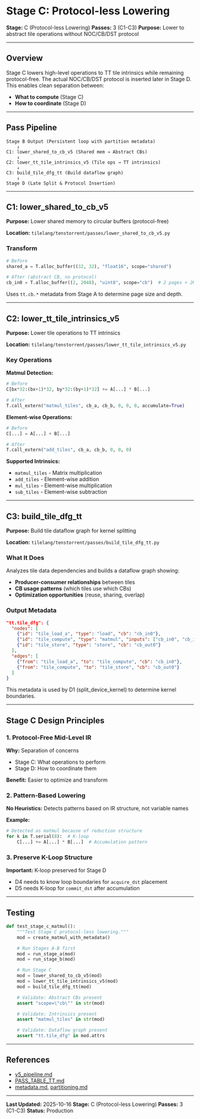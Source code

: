 # Stage C: Protocol-less Lowering

**Stage:** C (Protocol-less Lowering)
**Passes:** 3 (C1-C3)
**Purpose:** Lower to abstract tile operations without NOC/CB/DST protocol

---

## Overview

Stage C lowers high-level operations to TT tile intrinsics while remaining protocol-free. The actual NOC/CB/DST protocol is inserted later in Stage D. This enables clean separation between:
- **What to compute** (Stage C)
- **How to coordinate** (Stage D)

---

## Pass Pipeline

```
Stage B Output (Persistent loop with partition metadata)
    ↓
C1: lower_shared_to_cb_v5 (Shared mem → Abstract CBs)
    ↓
C2: lower_tt_tile_intrinsics_v5 (Tile ops → TT intrinsics)
    ↓
C3: build_tile_dfg_tt (Build dataflow graph)
    ↓
Stage D (Late Split & Protocol Insertion)
```

---

## C1: lower_shared_to_cb_v5

**Purpose:** Lower shared memory to circular buffers (protocol-free)

**Location:** `tilelang/tenstorrent/passes/lower_shared_to_cb_v5.py`

### Transform
```python
# Before
shared_a = T.alloc_buffer((32, 32), "float16", scope="shared")

# After (abstract CB, no protocol)
cb_in0 = T.alloc_buffer((2, 2048), "uint8", scope="cb")  # 2 pages × 2KB
```

Uses `tt.cb.*` metadata from Stage A to determine page size and depth.

---

## C2: lower_tt_tile_intrinsics_v5

**Purpose:** Lower tile operations to TT intrinsics

**Location:** `tilelang/tenstorrent/passes/lower_tt_tile_intrinsics_v5.py`

### Key Operations

**Matmul Detection:**
```python
# Before
C[bx*32:(bx+1)*32, by*32:(by+1)*32] += A[...] * B[...]

# After
T.call_extern("matmul_tiles", cb_a, cb_b, 0, 0, 0, accumulate=True)
```

**Element-wise Operations:**
```python
# Before
C[...] = A[...] + B[...]

# After
T.call_extern("add_tiles", cb_a, cb_b, 0, 0, 0)
```

**Supported Intrinsics:**
- `matmul_tiles` - Matrix multiplication
- `add_tiles` - Element-wise addition
- `mul_tiles` - Element-wise multiplication
- `sub_tiles` - Element-wise subtraction

---

## C3: build_tile_dfg_tt

**Purpose:** Build tile dataflow graph for kernel splitting

**Location:** `tilelang/tenstorrent/passes/build_tile_dfg_tt.py`

### What It Does

Analyzes tile data dependencies and builds a dataflow graph showing:
- **Producer-consumer relationships** between tiles
- **CB usage patterns** (which tiles use which CBs)
- **Optimization opportunities** (reuse, sharing, overlap)

### Output Metadata

```json
"tt.tile_dfg": {
  "nodes": [
    {"id": "tile_load_a", "type": "load", "cb": "cb_in0"},
    {"id": "tile_compute", "type": "matmul", "inputs": ["cb_in0", "cb_in1"]},
    {"id": "tile_store", "type": "store", "cb": "cb_out0"}
  ],
  "edges": [
    {"from": "tile_load_a", "to": "tile_compute", "cb": "cb_in0"},
    {"from": "tile_compute", "to": "tile_store", "cb": "cb_out0"}
  ]
}
```

This metadata is used by D1 (split_device_kernel) to determine kernel boundaries.

---

## Stage C Design Principles

### 1. Protocol-Free Mid-Level IR

**Why:** Separation of concerns
- Stage C: What operations to perform
- Stage D: How to coordinate them

**Benefit:** Easier to optimize and transform

### 2. Pattern-Based Lowering

**No Heuristics:** Detects patterns based on IR structure, not variable names

**Example:**
```python
# Detected as matmul because of reduction structure
for k in T.serial(8):  # K-loop
    C[...] += A[...] * B[...]  # Accumulation pattern
```

### 3. Preserve K-Loop Structure

**Important:** K-loop preserved for Stage D
- D4 needs to know loop boundaries for `acquire_dst` placement
- D5 needs K-loop for `commit_dst` after accumulation

---

## Testing

```python
def test_stage_c_matmul():
    """Test Stage C protocol-less lowering."""
    mod = create_matmul_with_metadata()

    # Run Stages A-B first
    mod = run_stage_a(mod)
    mod = run_stage_b(mod)

    # Run Stage C
    mod = lower_shared_to_cb_v5(mod)
    mod = lower_tt_tile_intrinsics_v5(mod)
    mod = build_tile_dfg_tt(mod)

    # Validate: Abstract CBs present
    assert "scope=\"cb\"" in str(mod)

    # Validate: Intrinsics present
    assert "matmul_tiles" in str(mod)

    # Validate: Dataflow graph present
    assert "tt.tile_dfg" in mod.attrs
```

---

## References

- [v5_pipeline.md](../../architecture/v5_pipeline.md)
- [PASS_TABLE_TT.md](../../reference/PASS_TABLE_TT.md)
- [metadata.md](./metadata.md), [partitioning.md](./partitioning.md)

---

**Last Updated:** 2025-10-16
**Stage:** C (Protocol-less Lowering)
**Passes:** 3 (C1-C3)
**Status:** Production
